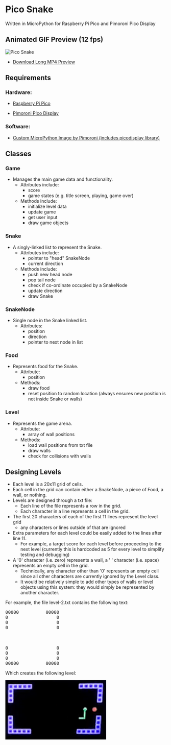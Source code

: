 # Pico Snake
Written in MicroPython for Raspberry Pi Pico and Pimoroni Pico Display

## Animated GIF Preview (12 fps)
![Pico Snake](./img/pico-snake.gif)

*  [Download Long MP4 Preview](https://github.com/coding418/pico-snake/blob/main/vid/pico-snake.mp4?raw=true)



## Requirements
### Hardware:

*  [Raspberry Pi Pico](https://www.raspberrypi.org/products/raspberry-pi-pico/)

*  [Pimoroni Pico Display](https://shop.pimoroni.com/products/pico-display-pack)

### Software:

*  [Custom MicroPython Image by Pimoroni (includes picodisplay library)](https://github.com/pimoroni/pimoroni-pico/releases)

## Classes
### Game
* Manages the main game data and functionality.
	* Attributes include: 
		* score
		* game states (e.g. title screen, playing, game over)  
	* Methods include:
		* initialize level data
		* update game
		* get user input
		* draw game objects

### Snake
* A singly-linked list to represent the Snake.
	* Attributes include:
		* pointer to "head" SnakeNode
		* current direction
	* Methods include:
		* push new head node
		* pop tail node
		* check if co-ordinate occupied by a SnakeNode
		* update direction
		* draw Snake

### SnakeNode
* Single node in the Snake linked list. 
	* Attributes:
		* position
		* direction
		* pointer to next node in list

### Food
* Represents food for the Snake. 
	* Attribute: 
		* position
	* Methods:
		* draw food
		* reset position to random location (always ensures new position is not inside Snake or walls)

### Level
* Represents the game arena.
	* Attribute:
		* array of wall positions
	* Methods:
		* load wall positions from txt file
		* draw walls
		* check for collisions with walls


## Designing Levels
* Each level is a 20x11 grid of cells.
* Each cell in the grid can contain either a SnakeNode, a piece of Food, a wall, or nothing.
* Levels are designed through a txt file:
	* Each line of the file represents a row in the grid.
	* Each character in a line represents a cell in the grid.
* The first 20 characters of each of the first 11 lines represent the level grid
	* any characters or lines outside of that are ignored
* Extra parameters for each level could be easily added to the lines after line 11.
	* For example, a target score for each level before proceeding to the next level (currently this is hardcoded as 5 for every level to simplify testing and debugging)
* A '0' character (i.e. zero) represents a wall, a ' ' character (i.e. space) represents an empty cell in the grid. 
	* Technically, any character other than '0' represents an empty cell since all other characters are currently ignored by the Level class.
	* It would be relatively simple to add other types of walls or level objects using this system: they would simply be represented by another character.

For example, the file level-2.txt contains the following text:
<pre>
00000          00000
0                  0
0                  0
0                  0
                    
                    
                    
0                  0
0                  0
0                  0
00000          00000
</pre>

Which creates the following level:

![Level 2 - Pico Snake](./img/level-2.png)